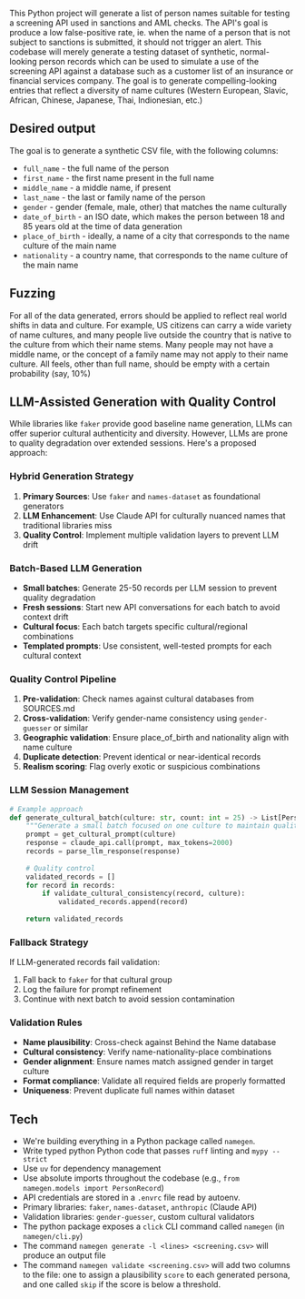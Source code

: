 This Python project will generate a list of person names suitable for testing a screening API used
in sanctions and AML checks. The API's goal is produce a low false-positive rate, ie. when the name of 
a person that is not subject to sanctions is submitted, it should not trigger an alert. This codebase
will merely generate a testing dataset of synthetic, normal-looking person records which can be used
to simulate a use of the screening API against a database such as a customer list of an insurance or
financial services company. The goal is to generate compelling-looking entries that reflect a diversity
of name cultures (Western European, Slavic, African, Chinese, Japanese, Thai, Indionesian, etc.)

## Desired output

The goal is to generate a synthetic CSV file, with the following columns:

* `full_name` - the full name of the person
* `first_name` - the first name present in the full name
* `middle_name` - a middle name, if present
* `last_name` - the last or family name of the person
* `gender` - gender (female, male, other) that matches the name culturally
* `date_of_birth` - an ISO date, which makes the person between 18 and 85 years old at the time of data generation
* `place_of_birth` - ideally, a name of a city that corresponds to the name culture of the main name
* `nationality` - a country name, that corresponds to the name culture of the main name

## Fuzzing

For all of the data generated, errors should be applied to reflect real world shifts in data and culture.
For example, US citizens can carry a wide variety of name cultures, and many people live outside the country that
is native to the culture from which their name stems. 
Many people may not have a middle name, or the concept of a family name may not apply to their name culture.
All feels, other than full name, should be empty with a certain probability (say, 10%)

## LLM-Assisted Generation with Quality Control

While libraries like `faker` provide good baseline name generation, LLMs can offer superior cultural authenticity and diversity. However, LLMs are prone to quality degradation over extended sessions. Here's a proposed approach:

### Hybrid Generation Strategy

1. **Primary Sources**: Use `faker` and `names-dataset` as foundational generators
2. **LLM Enhancement**: Use Claude API for culturally nuanced names that traditional libraries miss
3. **Quality Control**: Implement multiple validation layers to prevent LLM drift

### Batch-Based LLM Generation

* **Small batches**: Generate 25-50 records per LLM session to prevent quality degradation
* **Fresh sessions**: Start new API conversations for each batch to avoid context drift
* **Cultural focus**: Each batch targets specific cultural/regional combinations
* **Templated prompts**: Use consistent, well-tested prompts for each cultural context

### Quality Control Pipeline

1. **Pre-validation**: Check names against cultural databases from SOURCES.md
2. **Cross-validation**: Verify gender-name consistency using `gender-guesser` or similar
3. **Geographic validation**: Ensure place_of_birth and nationality align with name culture
4. **Duplicate detection**: Prevent identical or near-identical records
5. **Realism scoring**: Flag overly exotic or suspicious combinations

### LLM Session Management

```python
# Example approach
def generate_cultural_batch(culture: str, count: int = 25) -> List[PersonRecord]:
    """Generate a small batch focused on one culture to maintain quality"""
    prompt = get_cultural_prompt(culture)
    response = claude_api.call(prompt, max_tokens=2000)
    records = parse_llm_response(response)
    
    # Quality control
    validated_records = []
    for record in records:
        if validate_cultural_consistency(record, culture):
            validated_records.append(record)
    
    return validated_records
```

### Fallback Strategy

If LLM-generated records fail validation:
1. Fall back to `faker` for that cultural group
2. Log the failure for prompt refinement
3. Continue with next batch to avoid session contamination

### Validation Rules

* **Name plausibility**: Cross-check against Behind the Name database
* **Cultural consistency**: Verify name-nationality-place combinations
* **Gender alignment**: Ensure names match assigned gender in target culture
* **Format compliance**: Validate all required fields are properly formatted
* **Uniqueness**: Prevent duplicate full names within dataset

## Tech

* We're building everything in a Python package called `namegen`. 
* Write typed python Python code that passes `ruff` linting and `mypy --strict`
* Use `uv` for dependency management
* Use absolute imports throughout the codebase (e.g., `from namegen.models import PersonRecord`) 
* API credentials are stored in a `.envrc` file read by autoenv.
* Primary libraries: `faker`, `names-dataset`, `anthropic` (Claude API)
* Validation libraries: `gender-guesser`, custom cultural validators
* The python package exposes a `click` CLI command called `namegen` (in `namegen/cli.py`)
* The command `namegen generate -l <lines> <screening.csv>` will produce an output file
* The command `namegen validate <screening.csv>` will add two columns to the file: one to assign a plausibility `score` to each generated persona, and one called `skip` if the score is below a threshold.